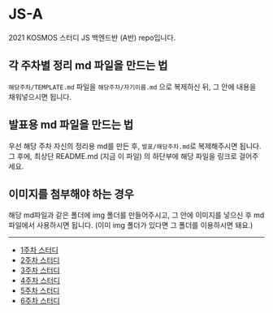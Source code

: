 # JS-A

2021 KOSMOS 스터디 JS 백엔드반 (A반) repo입니다.

## 각 주차별 정리 md 파일을 만드는 법

`해당주차/TEMPLATE.md` 파일을 `해당주차/자기이름.md` 으로 복제하신 뒤, 그 안에 내용을 채워넣으시면 됩니다.

## 발표용 md 파일을 만드는 법

우선 해당 주차 자신의 정리용 md를 만든 후, `발표/해당주차.md`로 복제해주시면 됩니다. 그 후에, 최상단 README.md (지금 이 파일) 의 하단부에 해당 파일을 링크로 걸어주세요.

## 이미지를 첨부해야 하는 경우

해당 md파일과 같은 폴더에 img 폴더를 만들어주시고, 그 안에 이미지를 넣으신 후 md 파일에서 사용하시면 됩니다. (이미 img 폴더가 있다면 그 폴더를 이용하시면 돼요.)

------

- [1주차 스터디](./발표/1주차.md)
- [2주차 스터디](./발표/2주차.md)
- [3주차 스터디](./발표/3주차.md)
- [4주차 스터디](./발표/4주차.md)
- [5주차 스터디](./발표/5주차.md)
- [6주차 스터디](./발표/6주차.md)
